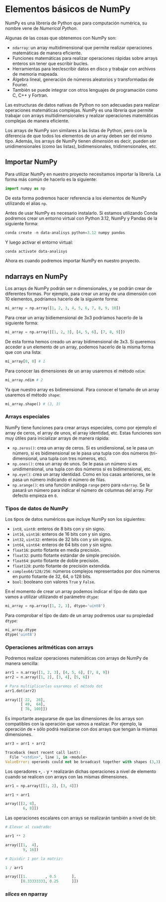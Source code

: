 
# Elementos básicos de NumPy

NumPy es una librería de Python que para computación numérica, su nombre vene de *Numerical Python*.

Algunas de las cosas que obtenemos con NumPy son:

* `ndarray`: un array multidimensional que permite realizar operaciones matemáticas de manera eficiente.
* Funciones matemáticas para realizar operaciones rápidas sobre arrays enteros sin tener que escribir bucles.
* Herramientas para leer/escribir datos en disco y trabajar con archivos de memoria mapeada.
* Álgebra lineal, generación de números aleatorios y transformadas de Fourier.
* También se puede integrar con otros lenguajes de programación como C, C++ y Fortran.

Las estructuras de datos nativas de Python no son adecuadas para realizar operaciones matemáticas complejas. NumPy es una librería que permite trabajar con arrays multidimensionales y realizar operaciones matemáticas complejas de manera eficiente.

Los arrays de NumPy son similares a las listas de Python, pero con la diferencia de que todos los elementos de un array deben ser del mismo tipo. Además, los arrays de NumPy tienen *dimensión* es decir, pueden ser unidimensionales (como las listas), bidimensionales, tridimensionales, etc.

## Importar NumPy

Para utilizar NumPy en nuestro proyecto necesitamos importar la librería. La forma más común de hacerlo es la siguiente:

```python
import numpy as np
```

De esta forma podremos hacer referencia a los elementos de NumPy utilizando el alias `np`.

Antes de usar NumPy es necesario instalarlo. Si estamos utilizando Conda podremos crear un entorno
virtual con Python 3.12, NumPy y Pandas de la siguiente forma:

```powershell
conda create -n data-analisys python=3.12 numpy pandas
```

Y luego activar el entorno virtual:

```powershell
conda activate data-analisys
```

Ahora es cuando podremos importar NumPy en nuestro proyecto.

## ndarrays en NumPy

Los arrays de NumPy podrán ser n dimensionales, y se podrán crear de diferentes formas. Por ejemplo, para crear un array de una dimensión con 10 elementos, podríamos hacerlo de la siguiente forma:

```python
mi_array = np.array([1, 2, 3, 4, 5, 6, 7, 8, 9, 10])
```

Para crear un array bidiemensional de 3x3 podríamos hacerlo de la siguiente forma:

```python
mi_array = np.array([[1, 2, 3], [4, 5, 6], [7, 8, 9]])
```

De esta forma hemos creado un array bidimensional de 3x3. Si queremos acceder a un elemento de un array, podemos hacerlo de la misma forma que con una lista:

```python
mi_array[0, 0] # 1
```

Para conocer las dimensiones de un array usaremos el método `ndim`:

```python
mi_array.ndim # 2
```

Ya que nuestro array es bidimensional. Para conocer el tamaño de un array usaremos el método `shape`:

```python
mi_array.shape() # (3, 3)
```

### Arrays especiales

NumPy tiene funciones para crear arrays especiales, como por ejemplo el array de ceros, el array de
unos, el array identidad, etc. Estas funciones son muy útiles para inicializar arrays de manera
rápida:

* `np.zeros()`: crea un array de ceros. Si es unidiensional, se le pasa un número, si es bidimensional se le pasa una tupla con dos números (tri-dimensional, una tupla con tres números, etc).
* `np.ones()`: crea un array de unos. Se le pasa un número si es unidimensional, una tupla con dos números si es bidimensional, etc.
* `np.eye()`: crea un array identidad. Como en los casas anteriores, se le pasa un número indicando
  el número de filas.
* `np.arange()`: es una función análoga `range` pero para `ndarray`. Se la pasará un número
  para indicar el número de columnas del array. Por defecto empieza en `0`.

### Tipos de datos de NumPy

Los tipos de datos numéricos que incluye NumPy son los siguientes:

* `int8`, `uint8`: enteros de 8 bits con y sin signo.
* `int16`, `uint16`: enteros de 16 bits con y sin signo.
* `int32`, `uint32`: enteros de 32 bits con y sin signo.
* `int64`, `uint64`: enteros de 64 bits con y sin signo.
* `float16`: punto flotante en media precisión.
* `float32`: punto flotante estándar de simple precisión.
* `float64`: punto flotante de doble precisión.
* `float128`: punto flotante de precisión extendida.
* `complex64/128/256`: números complejos representados por dos números en punto flotante de 32, 64,
  o 128 bits.
* `bool`: booleano con valores `True` y `False`.

En el momento de crear un array podemos indicar el tipo de dato que vamos a utilizar utilizando el
parámetro `dtype`:

```python
mi_array = np.array([1, 2, 3], dtype='uint8')
```

Para comprobar el tipo de dato de un array podremos usar su propiedad `dtype`:

```python
mi_array.dtype
dtype('uint8')
```

### Operaciones aritméticas con arrays

Podremos realizar operaciones matemáticas con arrays de NumPy de manera sencilla:

```python
arr1 = n.array([1, 2, 3], [4, 5, 6], [7, 8, 9])
arr2 = n.array([1, 2], [3, 4], [5, 6])

# Para multiplicarlas usaremos el método dot
arr1.dot(arr2)

array([[ 22,  28],
       [ 49,  64],
       [ 76, 100]])
```

Es importante asegurarse de que las dimensiones de los arrays son compatibles con la operación que
vamos a realizar. Por ejemplo, la operación de `+` sólo podrá realizarse con dos arrays que tengan
la mismas dimensiones.

```python
arr3 = arr1 + arr2

Traceback (most recent call last):
  File "<stdin>", line 1, in <module>
ValueError: operands could not be broadcast together with shapes (3,3) (3,2)
```

Los operadores `+`, `-` y `*` realizarán dichas operaciones a nivel de elemento cuando se realicen
con arrays con las mismas dimensiones.

```python
arr1 = np.array([[1, 2], [3, 4]])

arr1 + arr1

array([[2, 4],
        6, 8]])
```

Las operaciones escalares con arrays se realizarán también a nivel de bit:

```python
# Elevar al cuadrado:

arr1 ** 2

array([[1,  4],
        9, 16])

# Dividir 1 por la matriz:

1 / arr1

array([[1.        , 0.5       ],
       [0.33333333, 0.25      ]])
```

### *slices* en nparray
